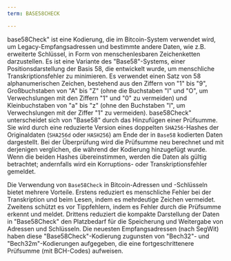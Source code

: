 ```yaml
---
term: BASE58CHECK

---
```

base58Check" ist eine Kodierung, die im Bitcoin-System verwendet wird, um Legacy-Empfangsadressen und bestimmte andere Daten, wie z.B. erweiterte Schlüssel, in Form von menschenlesbaren Zeichenketten darzustellen. Es ist eine Variante des "Base58"-Systems, einer Positionsdarstellung der Basis 58, die entwickelt wurde, um menschliche Transkriptionsfehler zu minimieren. Es verwendet einen Satz von 58 alphanumerischen Zeichen, bestehend aus den Ziffern von "1" bis "9", Großbuchstaben von "A" bis "Z" (ohne die Buchstaben "I" und "O", um Verwechslungen mit den Ziffern "1" und "0" zu vermeiden) und Kleinbuchstaben von "a" bis "z" (ohne den Buchstaben "l", um Verwechslungen mit der Ziffer "1" zu vermeiden). base58Check" unterscheidet sich von "Base58" durch das Hinzufügen einer Prüfsumme. Sie wird durch eine reduzierte Version eines doppelten `SHA256`-Hashes der Originaldaten (`SHA256d` oder `HASH256`) am Ende der in `Base58` kodierten Daten dargestellt. Bei der Überprüfung wird die Prüfsumme neu berechnet und mit derjenigen verglichen, die während der Kodierung hinzugefügt wurde. Wenn die beiden Hashes übereinstimmen, werden die Daten als gültig betrachtet; andernfalls wird ein Korruptions- oder Transkriptionsfehler gemeldet.

Die Verwendung von `Base58Check` in Bitcoin-Adressen und -Schlüsseln bietet mehrere Vorteile. Erstens reduziert es menschliche Fehler bei der Transkription und beim Lesen, indem es mehrdeutige Zeichen vermeidet. Zweitens schützt es vor Tippfehlern, indem es Fehler durch die Prüfsumme erkennt und meldet. Drittens reduziert die kompakte Darstellung der Daten in "Base58Check" den Platzbedarf für die Speicherung und Weitergabe von Adressen und Schlüsseln. Die neuesten Empfangsadressen (nach SegWit) haben diese "Base58Check"-Kodierung zugunsten von "Bech32"- und "Bech32m"-Kodierungen aufgegeben, die eine fortgeschrittenere Prüfsumme (mit BCH-Codes) aufweisen.